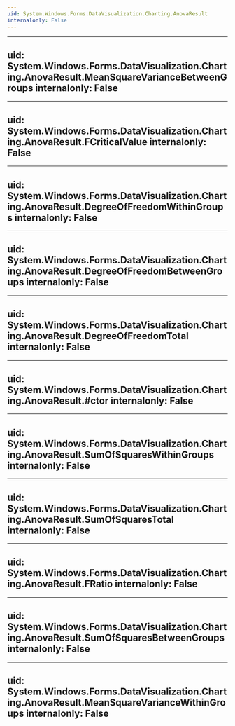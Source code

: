 ```yaml
---
uid: System.Windows.Forms.DataVisualization.Charting.AnovaResult
internalonly: False
---
```


---
uid: System.Windows.Forms.DataVisualization.Charting.AnovaResult.MeanSquareVarianceBetweenGroups
internalonly: False
---

---
uid: System.Windows.Forms.DataVisualization.Charting.AnovaResult.FCriticalValue
internalonly: False
---

---
uid: System.Windows.Forms.DataVisualization.Charting.AnovaResult.DegreeOfFreedomWithinGroups
internalonly: False
---

---
uid: System.Windows.Forms.DataVisualization.Charting.AnovaResult.DegreeOfFreedomBetweenGroups
internalonly: False
---

---
uid: System.Windows.Forms.DataVisualization.Charting.AnovaResult.DegreeOfFreedomTotal
internalonly: False
---

---
uid: System.Windows.Forms.DataVisualization.Charting.AnovaResult.#ctor
internalonly: False
---

---
uid: System.Windows.Forms.DataVisualization.Charting.AnovaResult.SumOfSquaresWithinGroups
internalonly: False
---

---
uid: System.Windows.Forms.DataVisualization.Charting.AnovaResult.SumOfSquaresTotal
internalonly: False
---

---
uid: System.Windows.Forms.DataVisualization.Charting.AnovaResult.FRatio
internalonly: False
---

---
uid: System.Windows.Forms.DataVisualization.Charting.AnovaResult.SumOfSquaresBetweenGroups
internalonly: False
---

---
uid: System.Windows.Forms.DataVisualization.Charting.AnovaResult.MeanSquareVarianceWithinGroups
internalonly: False
---
